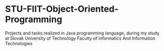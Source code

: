 # STU-FIIT-Object-Oriented-Programming
Projects and tasks realized in Java programming language, during my study at Slovak University of Technology Faculty of Informatics And Information Technologies
